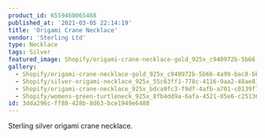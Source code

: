 ```yaml
---
product_id: 6559460065468
published_at: '2021-03-05 22:14:19'
title: 'Origami Crane Necklace'
vendor: 'Sterling Ltd'
type: Necklace
tags: Silver
featured_image: Shopify/origami-crane-necklace-gold_925x_c940972b-5b66-4a99-bac8-bb984b4a06e4.jpg
gallery:
  - Shopify/origami-crane-necklace-gold_925x_c940972b-5b66-4a99-bac8-bb984b4a06e4.jpg
  - Shopify/silver-origami-necklace_925x_55c63ff1-778c-4116-9aa2-48ae814a93d8.jpg
  - Shopify/origami-crane-necklace_925x_bdca9fc3-f9df-4afb-a701-c0139f70f558.jpg
  - Shopify/womens-green-turtleneck_925x_8fb4dd9a-6afa-4521-85e6-c25136676dfc.jpg
id: 3dda296c-ff88-428b-8d63-bce1949e6488
---
```

<p>Sterling silver origami crane necklace.</p>